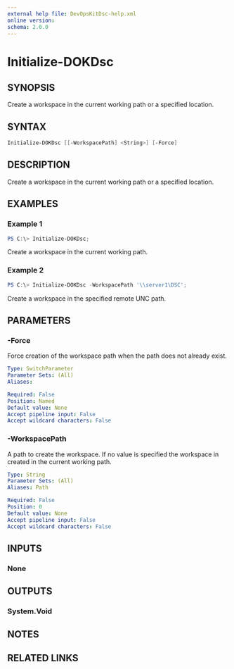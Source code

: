 ```yaml
---
external help file: DevOpsKitDsc-help.xml
online version: 
schema: 2.0.0
---
```


# Initialize-DOKDsc

## SYNOPSIS

Create a workspace in the current working path or a specified location.

## SYNTAX

```powershell
Initialize-DOKDsc [[-WorkspacePath] <String>] [-Force]
```

## DESCRIPTION

Create a workspace in the current working path or a specified location.

## EXAMPLES

### Example 1

```powershell
PS C:\> Initialize-DOKDsc;
```

Create a workspace in the current working path.

### Example 2

```powershell
PS C:\> Initialize-DOKDsc -WorkspacePath '\\server1\DSC';
```

Create a workspace in the specified remote UNC path.

## PARAMETERS

### -Force

Force creation of the workspace path when the path does not already exist.

```yaml
Type: SwitchParameter
Parameter Sets: (All)
Aliases: 

Required: False
Position: Named
Default value: None
Accept pipeline input: False
Accept wildcard characters: False
```

### -WorkspacePath

A path to create the workspace.  If no value is specified the workspace in created in the current working path.

```yaml
Type: String
Parameter Sets: (All)
Aliases: Path

Required: False
Position: 0
Default value: None
Accept pipeline input: False
Accept wildcard characters: False
```

## INPUTS

### None


## OUTPUTS

### System.Void


## NOTES

## RELATED LINKS
